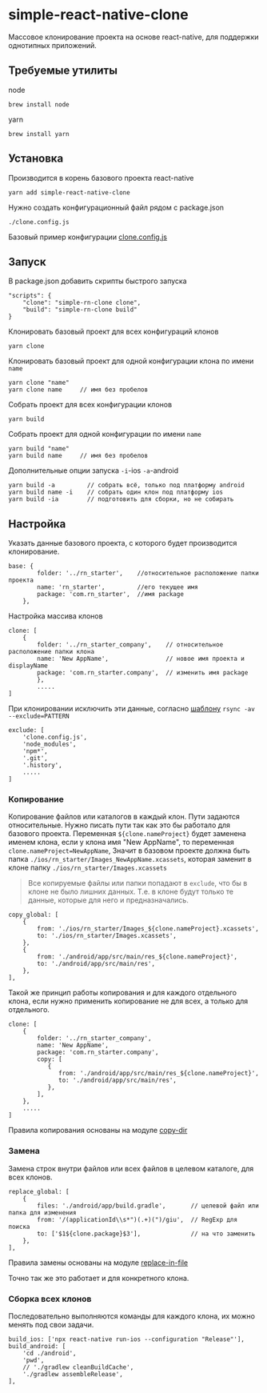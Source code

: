 # simple-react-native-clone

Массовое клонирование проекта на основе react-native, для поддержки однотипных приложений.

## Требуемые утилиты
node
```
brew install node
```
yarn
```
brew install yarn
```

## Установка
Производится в корень базового проекта react-native 
```
yarn add simple-react-native-clone
```
Нужно создать конфигурационный файл рядом с package.json 
```
./clone.config.js
```
Базовый пример конфигурации [clone.config.js](./clone.config.js)

## Запуск
В package.json добавить скрипты быстрого запуска

```
"scripts": {
    "clone": "simple-rn-clone clone",
    "build": "simple-rn-clone build"
}
```
Клонировать базовый проект для всех конфигураций клонов
```
yarn clone
```  
Клонировать базовый проект для одной конфигурации клона по имени `name`
```
yarn clone "name"
yarn clone name     // имя без пробелов
```  
Собрать проект для всех конфигурации клонов
```
yarn build
```  
Собрать проект для одной конфигурации по имени `name`
```
yarn build "name"
yarn build name     // имя без пробелов
```  
Дополнительные опции запуска `-i`-ios  `-a`-android  

```
yarn build -a         // собрать всё, только под платформу android
yarn build name -i    // собрать один клон под платформу ios 
yarn build -ia        // подготовить для сборки, но не собирать   
```

## Настройка
Указать данные базового проекта, с которого будет производится клонирование.     
```
base: {
        folder: '../rn_starter',    //относительное расположение папки проекта 
        name: 'rn_starter',         //его текущее имя  
        package: 'com.rn_starter',  //имя package
    },
```

Настройка массива клонов
```
clone: [
    {
        folder: '../rn_starter_company',    // относительное расположение папки клона 
        name: 'New AppName',                // новое имя проекта и displayName 
        package: 'com.rn_starter.company',  // изменить имя package
        },
        .....
]
```

При клонировании исключить эти данные, согласно [шаблону](https://linuxize.com/post/how-to-exclude-files-and-directories-with-rsync/) `rsync -av --exclude=PATTERN` 
```
exclude: [
    'clone.config.js',
    'node_modules',
    'npm*',
    '.git',
    '.history',
    .....
]
```
### Копирование
Копирование файлов или каталогов в каждый клон. Пути задаются относительные. Нужно писать пути так как это бы работало для базового проекта.
Переменная `${clone.nameProject}` будет заменена именем клона,
если у клона имя "New AppName", то переменная `clone.nameProject=NewAppName`,
Значит в базовом проекте должна быть папка 
`./ios/rn_starter/Images_NewAppName.xcassets`, которая заменит в клоне папку 
`./ios/rn_starter/Images.xcassets`

> Все копируемые файлы или папки попадают в `exclude`, что бы в клоне не было лишних данных. Т.е. в клоне будут только те данные, которые для него и предназначались.                 

```
copy_global: [
    {
        from: './ios/rn_starter/Images_${clone.nameProject}.xcassets',
        to: './ios/rn_starter/Images.xcassets',
    },
    {
        from: './android/app/src/main/res_${clone.nameProject}',
        to: './android/app/src/main/res',
    },
],
```

Такой же принцип работы копирования и для каждого отдельного клона, если нужно применить копирование не для всех, а только для отдельного. 
```
clone: [
    {
        folder: '../rn_starter_company',
        name: 'New AppName',
        package: 'com.rn_starter.company',
        copy: [
           {
              from: './android/app/src/main/res_${clone.nameProject}',
              to: './android/app/src/main/res',
           },
        ],
    },
    .....
]
```
Правила копирования основаны на модуле [copy-dir](https://www.npmjs.com/package/copy-dir)

### Замена

Замена строк внутри файлов или всех файлов в целевом каталоге, для всех клонов. 
```
replace_global: [
    {
        files: './android/app/build.gradle',       // целевой файл или папка для изменения
        from: '/(applicationId\\s*")(.+)(")/giu',  // RegExp для поиска
        to: ['$1${clone.package}$3'],              // на что заменить
    },
],
```
Правила замены основаны на модуле [replace-in-file
](https://www.npmjs.com/package/replace-in-file)

Точно так же это работает и для конкретного клона.

### Сборка всех клонов

Последовательно выполняются команды для каждого клона, их можно менять под свои задачи.  
```
build_ios: ['npx react-native run-ios --configuration "Release"'],
build_android: [
    'cd ./android',
    'pwd',
    // './gradlew cleanBuildCache',
    './gradlew assembleRelease',
],
```